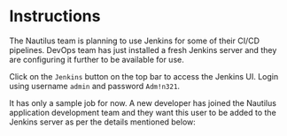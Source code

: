 # Instructions

The Nautilus team is planning to use Jenkins for some of their CI/CD pipelines. DevOps team has just installed a fresh Jenkins server and they are configuring it further to be available for use.

Click on the `Jenkins` button on the top bar to access the Jenkins UI. Login using username `admin` and password `Adm!n321`.

It has only a sample job for now. A new developer has joined the Nautilus application development team and they want this user to be added to the Jenkins server as per the details mentioned below:
